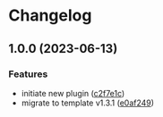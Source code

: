 # Changelog

## 1.0.0 (2023-06-13)


### Features

* initiate new plugin ([c2f7e1c](https://github.com/kc-workspace/asdf-gh/commit/c2f7e1cd2686a9ef3bcc58eb87827950996b0819))
* migrate to template v1.3.1 ([e0af249](https://github.com/kc-workspace/asdf-gh/commit/e0af2493dbe598a0a8a1ebc9e572d7aa0d4423f9))
